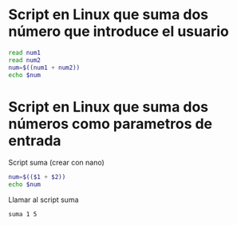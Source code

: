 # Script en Linux que suma dos número que introduce el usuario
```Bash
read num1
read num2
num=$((num1 + num2))
echo $num
```
# Script en Linux que suma dos números como parametros de entrada
Script suma (crear con nano)
```Bash
num=$(($1 + $2))
echo $num
```
Llamar al script suma
```Bash
suma 1 5
```
